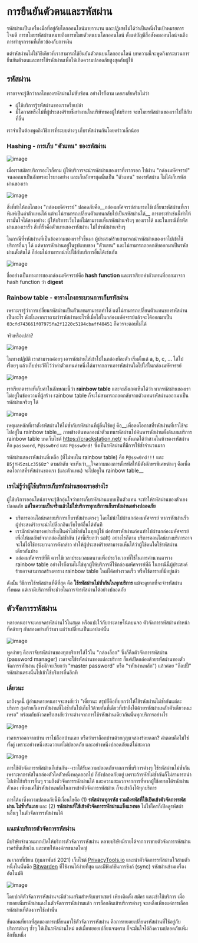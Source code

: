 # การยืนยันตัวตนและรหัสผ่าน

รหัสผ่านเป็นเครื่องมือที่อยู่กับโลกออนไลน์มายาวนาน และปฏิเสธไม่ได้ว่าเป็นหนึ่งในเป้าหมายการโจมตี การขโมยรหัสผ่านหมายถึงการขโมยตัวตนบนโลกออนไลน์ ตั้งแต่บัญชีสื่อสังคมออนไลน์จนถึงการทำธุรกรรมที่เกี่ยวข้องกับการเงิน

แต่รหัสผ่านไม่ใช่วิธีเดียวที่เราสามารถใช้ยืนยันตัวตนบนโลกออนไลน์ บทความนี้จะพูดถึงกระบวนการยืนยันตัวตนและการใช้รหัสผ่านเพื่อให้เกิดความปลอดภัยสูงสุดกับผู้ใช้

## รหัสผ่าน

เราอาจจะรู้สึกว่ากลไกของรหัสผ่านไม่ซับซ้อน อย่างไรก็ตาม เคยสงสัยหรือไม่ว่า

- ผู้ใช้บริการรู้รหัสผ่านของเราหรือเปล่า
- มีโอกาสหรือไม่ที่ผู้ประสงค์ร้ายซึ่งทำงานในบริษัทของผู้ให้บริการ จะขโมยรหัสผ่านของเราไปใช้กับที่อื่น

เราจำเป็นต้องพูดถึงวิธีการที่ระบบต่างๆ เก็บรหัสผ่านกันโดยคร่าวเล็กน้อย

### Hashing - การเก็บ "ตัวแทน" ของรหัสผ่าน

![image](https://user-images.githubusercontent.com/3682634/103720880-f07ddd00-4ffe-11eb-8e5f-9cca20eb887d.png)

เมื่อเราสมัตรบริการอะไรก็ตาม ผู้ให้บริการจะนำรหัสผ่านของเราที่เรากรอก ไปผ่าน "กล่องมหัศจรรย์" จนออกมาเป็นอักษรอะไรบางอย่าง และเก็บอักษรชุดนั้นเป็น "ตัวแทน" ของรหัสผ่าน ไม่ได้เก็บรหัสผ่านของเรา

![image](https://user-images.githubusercontent.com/3682634/103721297-e7d9d680-4fff-11eb-8bc1-6e5f5c03014c.png)

สิ่งที่ทำให้กลไกของ "กล่องมหัศจรรย์" ปลอดภัยคือ__กล่องมหัศจรรย์สามารถใช้เปลี่ยนรหัสผ่านที่เราพิมพ์เป็นค่าตัวแทนได้ แต่จะไม่สามารถเปลี่ยนตัวแทนกลับไปเป็นรหัสผ่านได้__ การกระทำเช่นนี้ทำให้เรามั่นใจได้สองอย่าง: ผู้ให้บริการเว็บไซต์ไม่สามารถเห็นรหัสผ่านจริงๆ ของเราได้ และในกรณีที่รหัสผ่านของเรารั่ว สิ่งที่รั่วคือตัวแทนของรหัสผ่าน ไม่ใช่รหัสผ่านจริงๆ

ในกรณีที่รหัสผ่านที่เป็นข้อความของเรารั่วขึ้นมา ผู้ประสงค์ร้ายสามารถนำรหัสผ่านของเราไปเข้าใช้บริการอื่นๆ ได้ แต่หากรหัสผ่านอยู่ในรูปแบบของ "ตัวแทน" และไม่สามารถถอดกลับออกมาเป็นรหัสผ่านตั้งต้นได้ ก็ย่อมไม่สามารถนำไปใช้กับบริการอื่นได้เช่นกัน

![image](https://user-images.githubusercontent.com/3682634/104031953-06a6bb80-5200-11eb-8e90-553c2a1ceb89.png)

ชื่ออย่างเป็นทางการของกล่องมหัศจรรย์คือ __hash function__ และเราเรียกค่าตัวแทนที่ออกมาจาก hash function ว่า __digest__

### Rainbow table - ตารางโกงกระบวนการเก็บรหัสผ่าน

เพราะเรารู้ว่าการเปลี่ยนรหัสผ่านเป็นตัวแทนสามารถทำได้ แต่ไม่สามารถเปลี่ยนตัวแทนของรหัสผ่านเป็นอะไร ดังนั้นหากเราถามว่ารหัสผ่านอะไรที่เมื่อใส่ในกล่องมหัศจรรย์แล้วจะได้ออกมาเป็น `03cfd743661f07975fa2f1220c5194cbaff48451` ก็ควรจะตอบไม่ได้

จริงหรือเปล่า?

![image](https://user-images.githubusercontent.com/3682634/104032762-330f0780-5201-11eb-83c4-76887847d0fc.png)

ในทางปฏิบัติ เราสามารถค่อยๆ เอารหัสผ่านใส่เข้าไปในกล่องทีละตัว เริ่มตั้งแต่ a, b, c, ... ไล่ไปเรื่อยๆ แล้วเก็บประวัติไว้ว่าค่าตัวแทนค่าหนึ่งได้มาจากการเอารหัสผ่านใดไปใส่ในกล่องมหัศจรรย์

![image](https://user-images.githubusercontent.com/3682634/104033071-9f8a0680-5201-11eb-88dc-7e1d245ae81d.png)

เราเรียกตารางที่เก็บค่าในลักษณะนี้ว่า __rainbow table__ และจะสังเกตเห็นได้ว่า หากรหัสผ่านของเราไม่อยู่ในข้อความที่ผู้สร้าง rainbow table ก็จะไม่สามารถถอดกลับจากตัวแทนรหัสผ่านออกมาเป็นรหัสผ่านจริงๆ ได้

![image](https://user-images.githubusercontent.com/3682634/104033657-6605cb00-5202-11eb-8e82-75c80f49c171.png)

เหตุผลหลักที่เราตั้งรหัสผ่านให้ไม่ซ้ำกับรหัสผ่านที่ผู้อื่นใช้อยู่ คือ__เพื่อลดโอกาสที่รหัสผ่านที่เราใช้จะไปอยู่ใน rainbow table__ ภาพข้างต้นทดลองนำตัวแทนรหัสผ่านไปค้นหารหัสผ่านตั้งต้นบนบริการ rainbow table บนเว็บไซต์ https://crackstation.net/ จะสังเกตได้ว่าสามในห้าของรหัสผ่านคือ `password`, `P@ssw0rd` และ `P@ssw0rd!` ซึ่งเป็นรหัสผ่านที่มีการใช้ซ้ำจำนวนมาก

รหัสผ่านสองรหัสผ่านที่เหลือ (ที่ไม่พบใน rainbow table) คือ `P@ssw0rd!!!` และ `B5jYH5zsLc35$8z^` ตามลำดับ จะเห็นว่า__ใจความของการตั้งรหัสให้มีตังอักษรพิเศษต่างๆ คือเพื่อลดโอกาสที่รหัสผ่านของเรา (และตัวแทน) จะไปอยูใน rainbow table__

### เราไม่รู้ว่าผู้ใช้บริการเก็บรหัสผ่านของเราอย่างไร

ผู้ใช้บริการออนไลน์อาจจะรู้สึกอุ่นใจว่าการเก็บรหัสผ่านแบบเป็นตัวแทน จะทำให้รหัสผ่านของตัวเองปลอดภัย __แต่ในความเป็นจริงแล้วไม่ใช่บริการทุกบริการเก็บรหัสผ่านอย่างปลอดภัย__

- บริการออนไลน์หลายบริการเก็บรหัสผ่านตรงๆ โดยไม่นำไปผ่านกล่องมหัศจรรย์ หากรหัสผ่านรั่ว ผู้ประสงค์ร้ายจะนำไปล็อกอินเว็บไซต์อื่นได้ทันที
- เรามักนำค่าบางอย่างซึ่งเป็นค่าไม่ซ้ำกันในทุกผู้ใช้ ต่อท้ายรหัสผ่านก่อนทำไปผ่านกล่องมหัศจรรย์ เพื่อให้ผลลัพธ์จากกล่องไม่ซ้ำกัน (ค่านี้เรียกว่า salt) อย่างไรก็ตาม บริการออนไลน์บางบริการอาจจะไม่ได้ใช้กระบวนการดังกล่าว ทำให้ผู้ประสงค์ร้ายสามารถเห็นได้ว่าผู้ใช้คนใดใช้รหัสผ่านเดียวกันบ้าง
- กล่องมหัศจรรย์ที่ดี ควรใช้เวลาประมวลผลนานเพื่อประวิงเวลาที่ใช้ในการคำนวนตาราง rainbow table อย่างไรก็ตามไม่ใช่ทุกผู้ให้บริการที่ใช้กล่องมหัศจรรย์ที่ดี ในกรณีนี้ผู้ประสงค์ร้ายอาจสามารถสร้างตาราง rainbow table ใหม่ได้อย่างรวดเร็ว หรือใช้ตารางที่มีอยู่แล้ว

ดังนั้น วิธีการใช้รหัสผ่านที่ดีที่สุด คือ __ใช้รหัสผ่านไม่ซ้ำกันในทุกบริการ__ แม้จะดูยากที่จะจำรหัสผ่านทั้งหมด แต่เรามีบริการที่จะช่วยในการจำรหัสผ่านได้อย่างปลอดภัย

## ตัวจัดการรหัสผ่าน

หลายคนอาจจะเคยจดรหัสผ่านไว้ในสมุด หรือแปะไว้กับกระดาษโน้ตบนจอ ตัวจัดการรหัสผ่านทำหน้าที่คล้ายๆ กับสองอย่างที่ว่ามา แต่ว่าเปลี่ยนเป็นแอปแค่นั้น

![image](https://user-images.githubusercontent.com/3682634/106973491-84210580-6785-11eb-962e-f0ed2e0e819b.png)

พูดง่ายๆ คือเราจับรหัสผ่านของทุกบริการใส่ไว้ใน "กล่องล็อก" ซึ่งก็คือตัวจัดการรหัสผ่าน (password manager) เวลาจะใช้รหัสผ่านของแต่ละบริการ ก็แค่เปิดกล่องด้วยรหัสผ่านของตัวจัดการรหัสผ่าน (ซึ่งมักจะเรียกว่า "master password" หรือ "รหัสผ่านหลัก") แล้วค่อย "ก็อปปี้" รหัสผ่านตรงนั้นไปเข้าใช้บริการอื่นอีกที

### เดี๋ยวนะ

มาถึงจุดนี้ ผู้อ่านหลายคนอาจจะสงสัยว่า "เดี๋ยวนะ สรุปก็คือที่บอกว่าให้ใช้รหัสผ่านไม่ซ้ำกันแต่ละบริการ สุดท้ายก็เอารหัสผ่านที่ไม่ซ้ำกันไปเก็บไว้ด้วยกันที่เดียวที่เข้าถึงได้ด้วยรหัสผ่านหลักตัวเดียวหนะเหรอ" พร้อมกับกังวลหรือสงสัยว่าจะต่างจากการใช้รหัสผ่านเดียวกันนั้นทุกบริการอย่างไร

![image](https://user-images.githubusercontent.com/3682634/106973758-1923fe80-6786-11eb-9886-061a3e65a9f9.png)

เวลาเราออกจากบ้าน เราไม่ล็อกบ้านเลย หรือว่าเราล็อกบ้านด้วยกุญแจสองร้อยดอก? คำตอบคือไม่ใช่ทั้งคู่ เพราะอย่างหนึ่งสะดวกแต่ไม่ปลอดภัย และอย่างหนึ่งปลอดภัยแต่ไม่สะดวก

![image](https://user-images.githubusercontent.com/3682634/106974252-fcd49180-6786-11eb-96da-154773839235.png)

การใช้ตัวจัดการรหัสผ่านก็เช่นกัน--เราได้รับความปลอดภัยจากการที่บริการต่างๆ ใช้รหัสผ่านไม่ซ้ำกัน เพราะหากรหัสในกล่องตัวใดตัวหนึ่งหลุดออกไป ก็ยังปลอดภัยอยู่ เพราะถ้ารหัสไม่ซ้ำกันก็ไม่สามารถนำไปเข้าใช้บริการอื่นๆ รวมถึงตัวจัดการรหัสผ่านได้ และความสะดวกจากการที่หากผู้ใช้อยากได้รหัสผ่านตัวเอง เพียงแค่ใช้รหัสผ่านหลักในการเข้าตัวจัดการรหัสผ่าน ก็จะเข้าถึงได้ทุกบริการ

การได้มาซึ่งความปลอดภัยนี้มีเงื่อนไขคือ (1) __รหัสผ่านทุกรหัส รวมถึงรหัสที่ใช้เปิดเข้าตัวจัดการรหัสผ่าน ไม่ซ้ำกันเลย__ และ (2) __รหัสผ่านที่ใช้เข้าตัวจัดการรหัสผ่านแข็งแรงพอ__ ไม่ใช่ใครก็เปิดดูรหัสผ่านอื่นๆ ในตัวจัดการรหัสผ่านได้

### แนะนำบริการตัวจัดการรหัสผ่าน

มีบริษัทจำนวนมากเปิดให้บริการตัวจัดการรหัสผ่าน หลายบริษัทมีรายได้จากการขายตัวจัดการรหัสผ่านเวอร์ชั่นเสียเงิน และขายให้องค์กรขนาดใหญ่

ณ เวลาที่เขียน (กุมภาพันธ์ 2021) เว็บไซต์ [PrivacyTools.io](https://privacytools.io/software/passwords/) แนะนำตัวจัดการรหัสผ่านไว้สามตัว หนึ่งในนั้นคือ [Bitwarden](https://bitwarden.com/) ที่ใช้งานได้ง่ายที่สุด และมีฟังก์ชันการซิงก์ (sync) รหัสผ่านข้ามเครื่องอัตโนมัติ

![image](https://user-images.githubusercontent.com/3682634/106974917-1fb37580-6788-11eb-8887-7729d0a43c68.png)

โดยปกติตัวจัดการรหัสผ่านจะมีส่วนเสริมสำหรับเบราเซอร์ เพียงติดตั้ง สมัคร และเข้าใช้บริการ เมื่อทยอยเพิ่มรหัสผ่านลงในตัวจัดการรหัสผ่านแล้ว การล็อกอินเข้าบริการต่างๆ จะเหลือเพียงแค่การเลือกรหัสผ่านที่ต้องการใช้เท่านั้น

ขั้นตอนที่ยากที่สุดของการเปลี่ยนมาใช้ตัวจัดการรหัสผ่าน คือการทยอยเปลี่ยนรหัสผ่านที่ใช้อยู่กับบริการต่างๆ ซ้ำๆ ให้เป็นรหัสผ่านใหม่ แต่เมื่อทยอยเปลี่ยนจนครบ ก็จะมั่นใจได้ถึงความปลอดภัยเพิ่มอีกขั้นหนึ่ง
